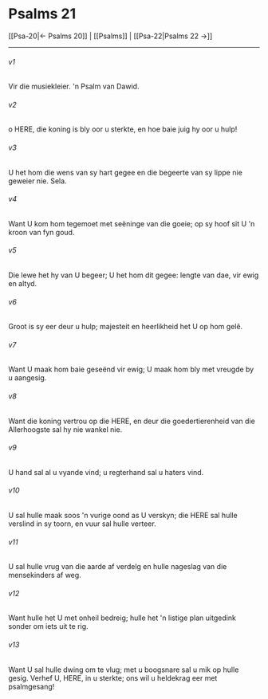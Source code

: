 # Psalms 21

[[Psa-20|← Psalms 20]] | [[Psalms]] | [[Psa-22|Psalms 22 →]]
***

###### v1
Vir die musiekleier. 'n Psalm van Dawid. 
###### v2
o HERE, die koning is bly oor u sterkte, en hoe baie juig hy oor u hulp! 
###### v3
U het hom die wens van sy hart gegee en die begeerte van sy lippe nie geweier nie. Sela. 
###### v4
Want U kom hom tegemoet met seëninge van die goeie; op sy hoof sit U 'n kroon van fyn goud. 
###### v5
Die lewe het hy van U begeer; U het hom dit gegee: lengte van dae, vir ewig en altyd. 
###### v6
Groot is sy eer deur u hulp; majesteit en heerlikheid het U op hom gelê. 
###### v7
Want U maak hom baie geseënd vir ewig; U maak hom bly met vreugde by u aangesig. 
###### v8
Want die koning vertrou op die HERE, en deur die goedertierenheid van die Allerhoogste sal hy nie wankel nie. 
###### v9
U hand sal al u vyande vind; u regterhand sal u haters vind. 
###### v10
U sal hulle maak soos 'n vurige oond as U verskyn; die HERE sal hulle verslind in sy toorn, en vuur sal hulle verteer. 
###### v11
U sal hulle vrug van die aarde af verdelg en hulle nageslag van die mensekinders af weg. 
###### v12
Want hulle het U met onheil bedreig; hulle het 'n listige plan uitgedink sonder om iets uit te rig. 
###### v13
Want U sal hulle dwing om te vlug; met u boogsnare sal u mik op hulle gesig. Verhef U, HERE, in u sterkte; ons wil u heldekrag eer met psalmgesang! 
